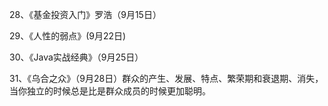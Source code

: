 28、《基金投资入门》罗浩（9月15日）

29、《人性的弱点》\(9月22日\)

30、《Java实战经典》（9月25日）

31、《乌合之众》（9月28日）群众的产生、发展、特点、繁荣期和衰退期、消失，当你独立的时候总是比是群众成员的时候更加聪明。

